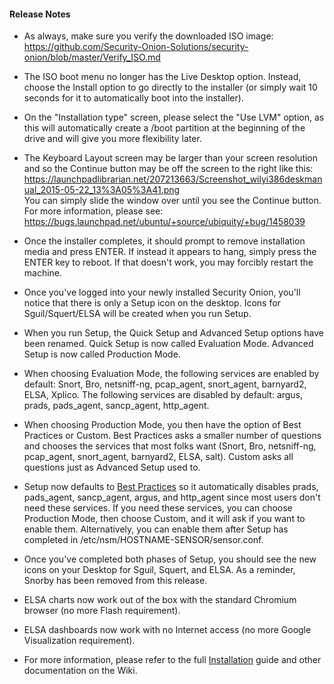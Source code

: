 #### Release Notes

- As always, make sure you verify the downloaded ISO image:  
https://github.com/Security-Onion-Solutions/security-onion/blob/master/Verify_ISO.md

- The ISO boot menu no longer has the Live Desktop option.  Instead, choose the Install option to go directly to the installer (or simply wait 10 seconds for it to automatically boot into the installer).

- On the "Installation type" screen, please select the "Use LVM" option, as this will automatically create a /boot partition at the beginning of the drive and will give you more flexibility later.

- The Keyboard Layout screen may be larger than your screen resolution and so the Continue button may be off the screen to the right like this:  
https://launchpadlibrarian.net/207213663/Screenshot_wilyi386deskmanual_2015-05-22_13%3A05%3A41.png  
You can simply slide the window over until you see the Continue button.  For more information, please see:  
https://bugs.launchpad.net/ubuntu/+source/ubiquity/+bug/1458039

- Once the installer completes, it should prompt to remove installation media and press ENTER.  If instead it appears to hang, simply press the ENTER key to reboot.  If that doesn't work, you may forcibly restart the machine.

- Once you've logged into your newly installed Security Onion, you'll notice that there is only a Setup icon on the desktop.  Icons for Sguil/Squert/ELSA will be created when you run Setup.

- When you run Setup, the Quick Setup and Advanced Setup options have been renamed.  Quick Setup is now called Evaluation Mode.  Advanced Setup is now called Production Mode.  

- When choosing Evaluation Mode, the following services are enabled by default: Snort, Bro, netsniff-ng, pcap_agent, snort_agent, barnyard2, ELSA, Xplico.  The following services are disabled by default: argus, prads, pads_agent, sancp_agent, http_agent. 

- When choosing Production Mode, you then have the option of Best Practices or Custom.  Best Practices asks a smaller number of questions and chooses the services that most folks want (Snort, Bro, netsniff-ng, pcap_agent, snort_agent, barnyard2, ELSA, salt).  Custom asks all questions just as Advanced Setup used to.

- Setup now defaults to [Best Practices](Best-Practices) so it automatically disables prads, pads_agent, sancp_agent, argus, and http_agent since most users don't need these services.  If you need these services, you can choose Production Mode, then choose Custom, and it will ask if you want to enable them.  Alternatively, you can enable them after Setup has completed in /etc/nsm/HOSTNAME-SENSOR/sensor.conf.

- Once you've completed both phases of Setup, you should see the new icons on your Desktop for Sguil, Squert, and ELSA.  As a reminder, Snorby has been removed from this release.

- ELSA charts now work out of the box with the standard Chromium browser (no more Flash requirement).

- ELSA dashboards now work with no Internet access (no more Google Visualization requirement).

- For more information, please refer to the full [Installation](Installation) guide and other documentation on the Wiki.